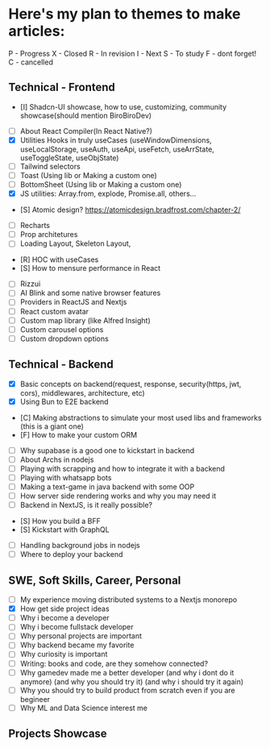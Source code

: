 # Here's my plan to themes to make articles:
P - Progress
X - Closed
R - In revision
I - Next
S - To study
F - dont forget!
C - cancelled
## Technical - Frontend
- [I] Shadcn-UI showcase, how to use, customizing, community showcase(should mention BiroBiroDev)
- [ ] About React Compiler(In React Native?)
- [X] Utilities Hooks in truly useCases (useWindowDimensions, useLocalStorage, useAuth, useApi, useFetch, useArrState, useToggleState, useObjState)
- [ ] Tailwind selectors
- [ ] Toast (Using lib or Making a custom one) 
- [ ] BottomSheet (Using lib or Making a custom one)
- [X] JS utilities: Array.from, explode, Promise.all, others...
- [S] Atomic design? https://atomicdesign.bradfrost.com/chapter-2/
- [ ] Recharts
- [ ] Prop architetures
- [ ] Loading Layout, Skeleton Layout,
- [R] HOC with useCases
- [S] How to mensure performance in React
- [ ] Rizzui
- [ ] AI Blink and some native browser features
- [ ] Providers in ReactJS and Nextjs
- [ ] React custom avatar
- [ ] Custom map library (like Alfred Insight)
- [ ] Custom carousel options
- [ ] Custom dropdown options

## Technical - Backend
- [X] Basic concepts on backend(request, response, security(https, jwt, cors), middlewares, architecture, etc)
- [X] Using Bun to E2E backend
- [C] Making abstractions to simulate your most used libs and frameworks (this is a giant one)
- [F] How to make your custom ORM
- [ ] Why supabase is a good one to kickstart in backend
- [ ] About Archs in nodejs
- [ ] Playing with scrapping and how to integrate it with a backend
- [ ] Playing with whatsapp bots
- [ ] Making a text-game in java backend with some OOP
- [ ] How server side rendering works and why you may need it
- [ ] Backend in NextJS, is it really possible?
- [S] How you build a BFF
- [S] Kickstart with GraphQL
- [ ] Handling background jobs in nodejs
- [ ] Where to deploy your backend

## SWE, Soft Skills, Career, Personal
- [ ] My experience moving distributed systems to a Nextjs monorepo
- [X] How get side project ideas
- [ ] Why i become a developer
- [ ] Why i become fullstack developer
- [ ] Why personal projects are important
- [ ] Why backend became my favorite
- [ ] Why curiosity is important
- [ ] Writing: books and code, are they somehow connected?
- [ ] Why gamedev made me a better developer (and why i dont do it anymore) (and why you should try it) (and why i should try it again)
- [ ] Why you should try to build product from scratch even if you are begineer
- [ ] Why ML and Data Science interest me

## Projects Showcase
